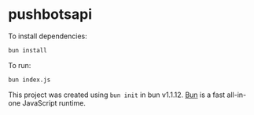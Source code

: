 # pushbotsapi

To install dependencies:

```bash
bun install
```

To run:

```bash
bun index.js
```

This project was created using `bun init` in bun v1.1.12. [Bun](https://bun.sh) is a fast all-in-one JavaScript runtime.

